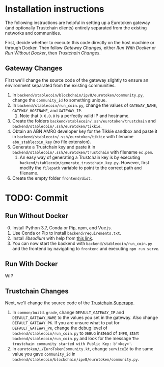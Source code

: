# Installation instructions
The following instructions are helpful in setting up a Eurotoken gateway
(and optionally Trustchain clients) entirely separated from the existing
networks and communities.

First, decide whether to execute this code directly on the host machine
or through Docker. Then follow *Gateway Changes*, either *Run With Docker*
or *Run Without Docker*, then *Trustchain Changes*.

## Gateway Changes
First we'll change the source code of the gateway slightly to ensure
an environment separated from the existing communities.

1. In `backend/stablecoin/blockchain/ipv8/eurotoken/community.py`,
change the `community_id` to something unique.
2. In `backend/stablecoin/run_coin.py`, change the values of
`GATEWAY_NAME`, `GATEWAY_HOSTNAME`, and `GATEWAY_IP`.
    1. Note that `0.0.0.0` is a perfectly valid IP and hostname.
3. Create the folders `backend/stablecoin/.ssh/eurotoken/trustchain`
and `backend/stablecoin/.ssh/eurotoken/tikkie`.
4. Obtain an ABN AMRO developer key for the Tikkie sandbox and
paste it in `backend/stablecoin/.ssh/eurotoken/tikkie` with
filename `abn_stablecoin_key` (no file extension).
5. Generate a Trustchain key and paste it in
`backend/stablecoin/.ssh/eurotoken/trustchain` with filename
`ec.pem`.
    1. An easy way of generating a Trustchain key is by
    executing `backend/stablecoin/generate_trustchain_key.py`.
    However, first modify the `filepath` variable to point to
    the correct path and filename.
6. Create the empty folder `frontend/dist`. 

# TODO: Commit

## Run Without Docker
0. Install Python 3.7, Conda or Pip, npm, and Vue.js.
1. Use Conda or Pip to install `backend/requirements.txt`.
2. Install *libsodium* with help from [this link](https://github.com/Tribler/py-ipv8/blob/master/doc/preliminaries/install_libsodium.rst).
3. You can now start the backend with `backend/stablecoin/run_coin.py`
and the frontend by navigating to `frontend` and executing `npm run serve`.

## Run With Docker
WIP

## Trustchain Changes
Next, we'll change the source code of the [Trustchain Superapp](https://github.com/Tribler/trustchain-superapp).
1. In `common/build.grade`, change `DEFAULT_GATEWAY_IP` and `DEFAULT_GATEWAY_NAME`
to the values you set in the gateway. Also change `DEFAULT_GATEWAY_PK`.
If you are unsure what to put for `DEFAULT_GATEWAY_PK`, change the
debug level of `backend/stablecoin/run_coin.py` to `DEBUG`
instead of `INFO`, start `backend/stablecoin/run_coin.py` and look
for the message `The trustchain community started with Public Key: b'<key>'`.
2. In `eurotoken/…/EuroTokenCommunity.kt`, change `serviceId` to the same
value you gave `community_id` in `backend/stablecoin/blockchain/ipv8/eurotoken/community.py`.